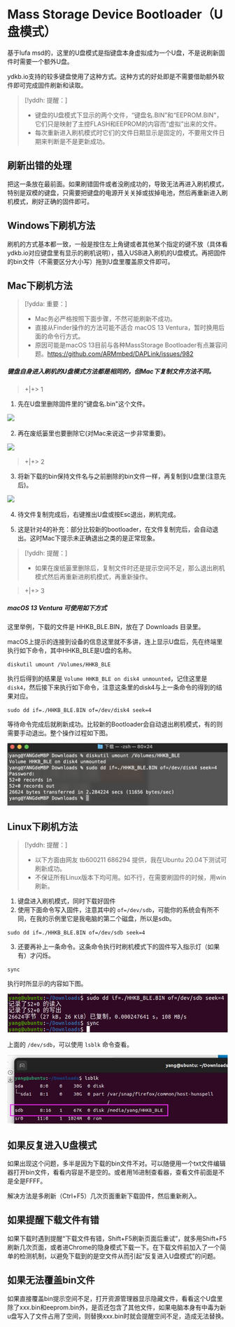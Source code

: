 # Mass Storage Device Bootloader（U盘模式）

基于lufa msd的，这里的U盘模式是指键盘本身虚拟成为一个U盘，不是说刷新固件时需要一个额外U盘。

ydkb.io支持的较多键盘使用了这种方式。这种方式的好处即是不需要借助额外软件即可完成固件刷新和读取。

> [!yddh: 提醒：]
> - 键盘的U盘模式下显示的两个文件，“键盘名.BIN”和“EEPROM.BIN"，它们只是映射了主控FLASH和EEPROM的内容而“虚拟”出来的文件。
> - 每次重新进入刷机模式时它们的文件日期显示是固定的，不要用文件日期来判断是不是更新成功。


## 刷新出错的处理

把这一条放在最前面。如果刷错固件或者没刷成功的，导致无法再进入刷机模式，特别是双模的键盘，只需要把键盘的电源开关关掉或拔掉电池，然后再重新进入刷机模式，刷好正确的固件即可。


## Windows下刷机方法

刷机的方式基本都一致，一般是按住左上角键或者其他某个指定的键不放（具体看ydkb.io对应键盘里有显示的刷机说明），插入USB进入刷机的U盘模式。再把固件的bin文件（不需要区分大小写）拖到U盘里覆盖原文件即可。


## Mac下刷机方法

> [!ydda: 重要：]
> - Mac务必严格按照下面步骤，不然可能刷新不成功。
> - 直接从Finder操作的方法可能不适合 macOS 13 Ventura，暂时换用后面的命令行方式。
> - 原因可能是macOS 13目前与各种MassStorage Bootloader有点兼容问题。https://github.com/ARMmbed/DAPLink/issues/982

##### 键盘自身进入刷机的U盘模式方法都是相同的，但Mac下复制文件方法不同。

> +|+> 1

1. 先在U盘里删除固件里的"键盘名.bin"这个文件。

![](assets/msd-bootloader-mac01.png)

2. 再在废纸篓里也要删除它(对Mac来说这一步非常重要)。

![](assets/msd-bootloader-mac02.png)

> +|+> 2

3. 将新下载的bin保持文件名与之前删除的bin文件一样，再复制到U盘里(注意先后)。

![](assets/msd-bootloader-mac03.png)

4. 待文件复制完成后，右键推出U盘或按Esc退出，刷机完成。

5. 这是针对4的补充：部分比较新的bootloader，在文件复制完后，会自动退出。这时Mac下提示未正确退出之类的是正常现象。

> [!yddh: 提醒：]
> - 如果在废纸篓里删除后，复制文件时还是提示空间不足，那么退出刷机模式然后再重新进刷机模式，再重新操作。

> +|+> 3

##### macOS 13 Ventura 可使用如下方式

这里举例，下载的文件是 HHKB_BLE.BIN，放在了 Downloads 目录里。

macOS上提示的连接到设备的信息这里就不多讲，连上显示U盘后，先在终端里执行如下命令，其中HHKB_BLE是U盘的名称。

```macOS
diskutil umount /Volumes/HHKB_BLE
```

执行后得到的结果是 `Volume HHKB_BLE on disk4 unmounted`，记住这里是`disk4`，然后接下来执行如下命令，注意这条里的disk4与上一条命令的得到的结果对应。

```macOS
sudo dd if=./HHKB_BLE.BIN of=/dev/disk4 seek=4
```

等待命令完成后就刷新成功。比较新的Bootloader会自动退出刷机模式，有的则需要手动退出。整个操作过程如下图。

![|600](assets/msd-bootloader-mac13-01.jpg)


## Linux下刷机方法

> [!yddh: 提醒：]
> - 以下方面由网友 tb600211 686294 提供，我在Ubuntu 20.04下测试可刷新成功。
> - 不保证所有Linux版本下均可用。如不行，在需要刷固件的时候，用win刷新。

1. 键盘进入刷机模式，同时下载好固件
2. 使用下面命令写入固件，注意其中的 `of=/dev/sdb`，可能你的系统会有所不同，在我的示例里它是我电脑的第二个磁盘，所以是sdb。<br>
```linux
sudo dd if=./HHKB_BLE.BIN of=/dev/sdb seek=4
```
3. 还要再补上一条命令。这条命令执行时刷机模式下的固件写入指示灯（如果有）才闪烁。<br>
```linux
sync
```

执行时所显示的内容如下图。

![|600](assets/msd-bootloader-linux01.png)

上面的 `/dev/sdb`，可以使用 `lsblk` 命令查看。

![|600](assets/msd-bootloader-linux02.jpg)

## 如果反复进入U盘模式

如果出现这个问题，多半是因为下载的bin文件不对。可以随便用一个txt文件编辑器打开bin文件，看看内容是不是空的。或者用16进制查看器，查看文件前面是不是全是FFFF。

解决方法是多刷新（Ctrl+F5）几次页面重新下载固件，然后重新刷入。


## 如果提醒下载文件有错

如果下载时遇到提醒“下载文件有错，Shift+F5刷新页面后重试”，就多用Shift+F5刷新几次页面，或者进Chrome的隐身模式下载一下。在下载文件前加入了一个简单的检测机制，以避免下载到的是空文件从而引起“反复进入U盘模式”的问题。


## 如果无法覆盖bin文件
如果直接覆盖bin提示空间不足，打开资源管理器显示隐藏文件，看看这个U盘里除了xxx.bin和eeprom.bin外，是否还包含了其他文件，如果电脑本身有中毒为新u盘写入了文件占用了空间，则替换xxx.bin时就会提醒空间不足，造成无法替换。

